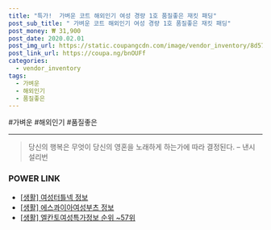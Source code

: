 ```yaml
--- 
title: "특가!  가벼운 코트 해외인기 여성 경량 1호 품질좋은 재킷 패딩" 
post_sub_title: " 가벼운 코트 해외인기 여성 경량 1호 품질좋은 재킷 패딩" 
post_money: ₩ 31,900 
post_date: 2020.02.01 
post_img_url: https://static.coupangcdn.com/image/vendor_inventory/8d57/c82a4c1b26460a3a7cc2687d830606fd4d5c65190e0797c0d2993e03cde6.jpg 
post_link_url: https://coupa.ng/bnOUFf 
categories: 
  - vendor_inventory 
tags: 
  - 가벼운 
  - 해외인기 
  - 품질좋은 
--- 
```

  #가벼운 #해외인기 #품질좋은 
<hr> 

> 당신의 행복은 무엇이 당신의 영혼을 노래하게 하는가에 따라 결정된다. – 낸시 설리번 


### POWER LINK

* <a href="https://blog.naver.com/sakai111/221758188572" target="_blank"> [생활] 여성터틀넥 정보 </a>
* <a href="https://blog.naver.com/santokki14/221768912698" target="_blank"> [생활] 에스콰이아여성부츠 정보 </a>
* <a href="https://blog.naver.com/fasyy4321/221773459582" target="_blank"> [생활] 엘칸토여성특가정보 순위 ~57위</a>
